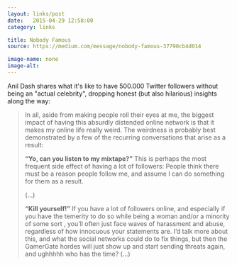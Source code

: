 ```yaml
---
layout: links/post
date:   2015-04-29 12:58:00
category: links

title: Nobody Famous 
source: https://medium.com/message/nobody-famous-37790cb4d014

image-name: none
image-alt:
---
```


Anil Dash shares what it's like to have 500.000 Twitter followers without being an "actual celebrity", dropping honest (but also hilarious) insights along the way:

>In all, aside from making people roll their eyes at me, the biggest impact of having this absurdly distended online network is that it makes my online life really weird. The weirdness is probably best demonstrated by a few of the recurring conversations that arise as a result:
>
> **“Yo, can you listen to my mixtape?”** This is perhaps the most frequent side effect of having a lot of followers: People think there must be a reason people follow me, and assume I can do something for them as a result.
>
> (...)
>
> **“Kill yourself!”** If you have a lot of followers online, and especially if you have the temerity to do so while being a woman and/or a minority of some sort , you’ll often just face waves of harassment and abuse, regardless of how innocuous your statements are. I’d talk more about this, and what the social networks could do to fix things, but then the GamerGate hordes will just show up and start sending threats again, and ughhhhh who has the time? (...)